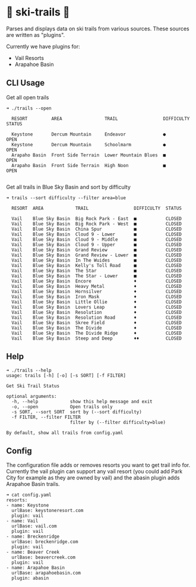 # 🌲 ski-trails 🌲

Parses and displays data on ski trails from various sources. These sources are written as "plugins". 

Currently we have plugins for:
- Vail Resorts
- Arapahoe Basin 


## CLI Usage

Get all open trails
```
➜ ./trails --open

  RESORT         AREA                TRAIL                 DIFFICULTY  STATUS

  Keystone       Dercum Mountain     Endeavor              ●           OPEN
  Keystone       Dercum Mountain     Schoolmarm            ●           OPEN
  Arapaho Basin  Front Side Terrain  Lower Mountain Blues  ■           OPEN
  Arapaho Basin  Front Side Terrain  High Noon             ■           OPEN


```
Get all trails in Blue Sky Basin and sort by difficulty
```
➜ trails --sort difficulty --filter area=blue

  RESORT  AREA            TRAIL                 DIFFICULTY  STATUS

  Vail    Blue Sky Basin  Big Rock Park - East  ■           CLOSED
  Vail    Blue Sky Basin  Big Rock Park - West  ■           CLOSED
  Vail    Blue Sky Basin  China Spur            ■           CLOSED
  Vail    Blue Sky Basin  Cloud 9 - Lower       ■           CLOSED
  Vail    Blue Sky Basin  Cloud 9 - Middle      ■           CLOSED
  Vail    Blue Sky Basin  Cloud 9 - Upper       ■           CLOSED
  Vail    Blue Sky Basin  Grand Review          ■           CLOSED
  Vail    Blue Sky Basin  Grand Review - Lower  ■           CLOSED
  Vail    Blue Sky Basin  In The Wuides         ■           CLOSED
  Vail    Blue Sky Basin  Kelly's Toll Road     ■           CLOSED
  Vail    Blue Sky Basin  The Star              ■           CLOSED
  Vail    Blue Sky Basin  The Star - Lower      ■           CLOSED
  Vail    Blue Sky Basin  Encore                ♦           CLOSED
  Vail    Blue Sky Basin  Heavy Metal           ♦           CLOSED
  Vail    Blue Sky Basin  Hornsilver            ♦           CLOSED
  Vail    Blue Sky Basin  Iron Mask             ♦           CLOSED
  Vail    Blue Sky Basin  Little Ollie          ♦           CLOSED
  Vail    Blue Sky Basin  Lovers Leap           ♦           CLOSED
  Vail    Blue Sky Basin  Resolution            ♦           CLOSED
  Vail    Blue Sky Basin  Resolution Road       ♦           CLOSED
  Vail    Blue Sky Basin  Skree Field           ♦           CLOSED
  Vail    Blue Sky Basin  The Divide            ♦           CLOSED
  Vail    Blue Sky Basin  The Divide Ridge      ♦           CLOSED
  Vail    Blue Sky Basin  Steep and Deep        ♦♦          CLOSED
```


## Help
```
➜ ./trails --help
usage: trails [-h] [-o] [-s SORT] [-f FILTER]

Get Ski Trail Status

optional arguments:
  -h, --help            show this help message and exit
  -o, --open            Open trails only
  -s SORT, --sort SORT  sort by (--sort difficulty)
  -f FILTER, --filter FILTER
                        filter by (--filter difficulty=blue)

By default, show all trails from config.yaml
```

## Config
The configuration file adds or removes resorts you want to get trail info for. Currently the vail plugin can support any vail resort (you could add Park City for example as they are owned by vail) and the abasin plugin adds Arapahoe Basin trails.

```
➜ cat config.yaml
resorts:
- name: Keystone
  urlBase: keystoneresort.com
  plugin: vail
- name: Vail
  urlBase: vail.com
  plugin: vail
- name: Breckenridge
  urlBase: breckenridge.com
  plugin: vail
- name: Beaver Creek
  urlBase: beavercreek.com
  plugin: vail
- name: Arapahoe Basin
  urlBase: arapahoebasin.com
  plugin: abasin
```
